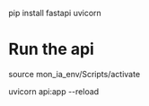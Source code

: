 pip install fastapi uvicorn

# Run the api

source mon_ia_env/Scripts/activate

uvicorn api:app --reload
